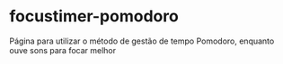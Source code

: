 # focustimer-pomodoro
Página para utilizar o método de gestão de tempo Pomodoro, enquanto ouve sons para focar melhor
